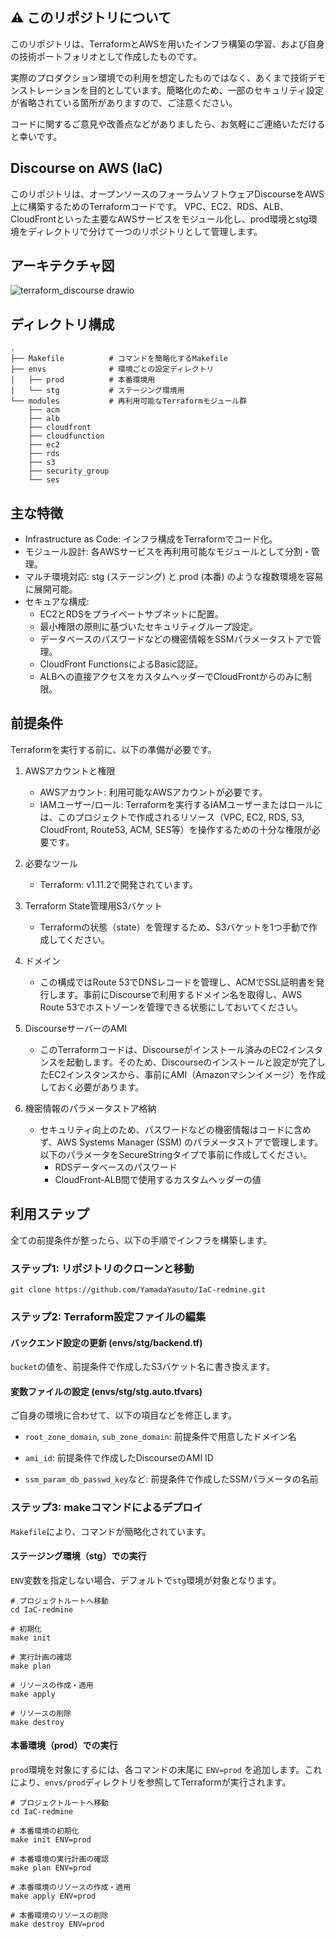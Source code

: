## ⚠️ このリポジトリについて
このリポジトリは、TerraformとAWSを用いたインフラ構築の学習、および自身の技術ポートフォリオとして作成したものです。

実際のプロダクション環境での利用を想定したものではなく、あくまで技術デモンストレーションを目的としています。簡略化のため、一部のセキュリティ設定が省略されている箇所がありますので、ご注意ください。

コードに関するご意見や改善点などがありましたら、お気軽にご連絡いただけると幸いです。

## Discourse on AWS (IaC)
このリポジトリは、オープンソースのフォーラムソフトウェアDiscourseをAWS上に構築するためのTerraformコードです。
VPC、EC2、RDS、ALB、CloudFrontといった主要なAWSサービスをモジュール化し、prod環境とstg環境をディレクトリで分けて一つのリポジトリとして管理します。

## アーキテクチャ図

![terraform_discourse drawio](https://github.com/user-attachments/assets/f3502815-361c-4217-b3c7-d024b75fc570)

##  ディレクトリ構成
```
.
├── Makefile          # コマンドを簡略化するMakefile
├── envs              # 環境ごとの設定ディレクトリ
│   ├── prod          # 本番環境用
│   └── stg           # ステージング環境用
└── modules           # 再利用可能なTerraformモジュール群
    ├── acm
    ├── alb
    ├── cloudfront
    ├── cloudfunction
    ├── ec2
    ├── rds
    ├── s3
    ├── security_group
    └── ses
```

## 主な特徴
- Infrastructure as Code: インフラ構成をTerraformでコード化。
- モジュール設計: 各AWSサービスを再利用可能なモジュールとして分割・管理。
- マルチ環境対応: stg (ステージング) と prod (本番) のような複数環境を容易に展開可能。
- セキュアな構成:
  - EC2とRDSをプライベートサブネットに配置。
  - 最小権限の原則に基づいたセキュリティグループ設定。
  - データベースのパスワードなどの機密情報をSSMパラメータストアで管理。
  - CloudFront FunctionsによるBasic認証。
  - ALBへの直接アクセスをカスタムヘッダーでCloudFrontからのみに制限。

## 前提条件
Terraformを実行する前に、以下の準備が必要です。

1. AWSアカウントと権限
   - AWSアカウント: 利用可能なAWSアカウントが必要です。
   - IAMユーザー/ロール: Terraformを実行するIAMユーザーまたはロールには、このプロジェクトで作成されるリソース（VPC, EC2, RDS, S3, CloudFront, Route53, ACM, SES等）を操作するための十分な権限が必要です。

2. 必要なツール
   - Terraform: v1.11.2で開発されています。

3. Terraform State管理用S3バケット
   - Terraformの状態（state）を管理するため、S3バケットを1つ手動で作成してください。

4. ドメイン
   - この構成ではRoute 53でDNSレコードを管理し、ACMでSSL証明書を発行します。事前にDiscourseで利用するドメイン名を取得し、AWS Route 53でホストゾーンを管理できる状態にしておいてください。

5. DiscourseサーバーのAMI
   - このTerraformコードは、Discourseがインストール済みのEC2インスタンスを起動します。そのため、Discourseのインストールと設定が完了したEC2インスタンスから、事前にAMI（Amazonマシンイメージ）を作成しておく必要があります。

6. 機密情報のパラメータストア格納
   - セキュリティ向上のため、パスワードなどの機密情報はコードに含めず、AWS Systems Manager (SSM) のパラメータストアで管理します。以下のパラメータをSecureStringタイプで事前に作成してください。
     - RDSデータベースのパスワード
     - CloudFront-ALB間で使用するカスタムヘッダーの値

## 利用ステップ

全ての前提条件が整ったら、以下の手順でインフラを構築します。

### ステップ1: リポジトリのクローンと移動
```
git clone https://github.com/YamadaYasuto/IaC-redmine.git
```

### ステップ2: Terraform設定ファイルの編集
#### バックエンド設定の更新 (envs/stg/backend.tf)
`bucket`の値を、前提条件で作成したS3バケット名に書き換えます。

#### 変数ファイルの設定 (envs/stg/stg.auto.tfvars)
ご自身の環境に合わせて、以下の項目などを修正します。

- `root_zone_domain`, `sub_zone_domain`: 前提条件で用意したドメイン名

- `ami_id`: 前提条件で作成したDiscourseのAMI ID

- `ssm_param_db_passwd_key`など: 前提条件で作成したSSMパラメータの名前

### ステップ3: makeコマンドによるデプロイ
`Makefile`により、コマンドが簡略化されています。

#### ステージング環境（stg）での実行
`ENV`変数を指定しない場合、デフォルトで`stg`環境が対象となります。

```
# プロジェクトルートへ移動
cd IaC-redmine

# 初期化
make init

# 実行計画の確認
make plan

# リソースの作成・適用
make apply

# リソースの削除
make destroy
```

#### 本番環境（prod）での実行
`prod`環境を対象にするには、各コマンドの末尾に `ENV=prod` を追加します。これにより、`envs/prod`ディレクトリを参照してTerraformが実行されます。

```
# プロジェクトルートへ移動
cd IaC-redmine

# 本番環境の初期化
make init ENV=prod

# 本番環境の実行計画の確認
make plan ENV=prod

# 本番環境のリソースの作成・適用
make apply ENV=prod

# 本番環境のリソースの削除
make destroy ENV=prod
```
